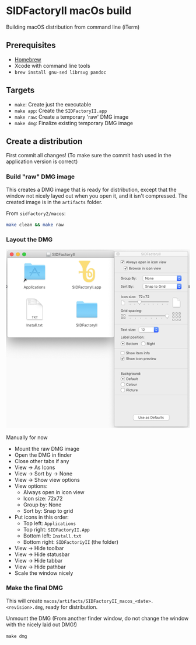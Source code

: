 # SIDFactoryII macOs build

Building macOS distribution from command line (iTerm)

## Prerequisites

- [Homebrew](https://brew.sh)
- Xcode with command line tools
- `brew install gnu-sed librsvg pandoc`

## Targets

- `make`: Create just the executable
- `make app`: Create the `SIDFactoryII.app`
- `make raw`: Create a temporary 'raw' DMG image
- `make dmg`: Finalize existing temporary DMG image

## Create a distribution

First commit all changes! (To make sure the commit hash used in the application
version is correct)

### Build "raw" DMG image

This creates a DMG image that is ready for distribution, except that the window
not nicely layed out when you open it, and it isn't compressed. The created
image is in the `artifacts` folder.

From `sidfactory2/macos`:

```sh
make clean && make raw
```

### Layout the DMG

![DMG Layout](dmg_layout.png)

Manually for now

- Mount the raw DMG image
- Open the DMG in finder
- Close other tabs if any
- View -> As Icons
- View -> Sort by -> None
- View -> Show view options
- View options:
  - Always open in icon view
  - Icon size: 72x72
  - Group by: None
  - Sort by: Snap to grid
- Put icons in this order:
  - Top left: `Applications`
  - Top right: `SIDFactoryII.App`
  - Bottom left: `Install.txt`
  - Bottom right: `SIDFactoriyII` (the folder)
- View -> Hide toolbar
- View -> Hide statusbar
- View -> Hide tabbar
- View -> Hide pathbar
- Scale the window nicely

### Make the final DMG

This will create `macos/artifacts/SIDFactoryII_macos_<date>.<revision>.dmg`,
ready for distribution.

Unmount the DMG (From another finder window, do not change the window with the
nicely laid out DMG!)

`make dmg`
